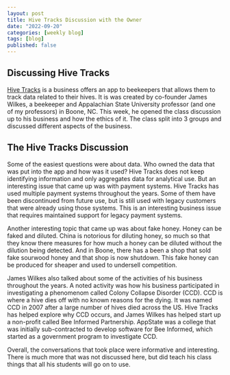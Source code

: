```yaml
---
layout: post
title: Hive Tracks Discussion with the Owner
date: "2022-09-20"
categories: [weekly blog]
tags: [blog]
published: false
---
```


## Discussing Hive Tracks

[Hive Tracks](https://www.hivetracks.com/) is a business offers an app to beekeepers that allows them to track data related to their hives. It is was created by co-founder James Wilkes, a beekeeper and Appalachian State University professor (and one of my professors) in Boone, NC. This week, he opened the class discussion up to his business and how the ethics of it. The class split into 3 groups and discussed different aspects of the business. 

## The Hive Tracks Discussion
Some of the easiest questions were about data. Who owned the data that was put into the app and how was it used? Hive Tracks does not keep identifying information and only aggregates data for analytical use. But an interesting issue that came up was with payment systems. Hive Tracks has used multiple payment systems throughout the years. Some of them have been discontinued from future use, but is still used with legacy customers that were already using those systems. This is an interesting business issue that requires maintained support for legacy payment systems. 

Another interesting topic that came up was about fake honey. Honey can be faked and diluted. China is notorious for diluting honey, so much so that they know there measures for how much a honey can be diluted without the dilution being detected. And in Boone, there has a been a shop that sold fake sourwood honey and that shop is now shutdown. This fake honey can be produced for sheaper and used to undersell competition.

James Wilkes also talked about some of the activities of his business throughout the years. A noted activity was how his business participated in investigating a phenomenom called Colony Collapse Disorder (CCD). CCD is where a hive dies off with no known reasons for the dying. It was named CCD in 2007 after a large number of hives died across the US. Hive Tracks has helped explore why CCD occurs, and James Wilkes has helped start up a non-profit called Bee Informed Partnership. AppState was a college that was initially sub-contracted to develop software for Bee Informed, which started as a government program to investigate CCD.

Overall, the conversations that took place were informative and interesting. There is much more that was not discussed here, but did teach his class things that all his students will go on to use.